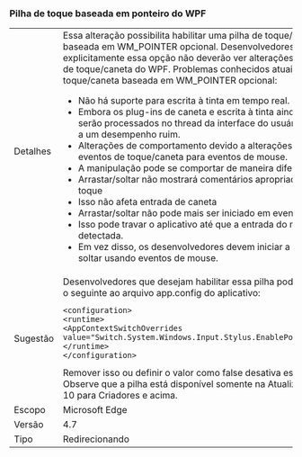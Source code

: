 ### <a name="wpf-pointer-based-touch-stack"></a>Pilha de toque baseada em ponteiro do WPF

|   |   |
|---|---|
|Detalhes|Essa alteração possibilita habilitar uma pilha de toque/caneta do WPF baseada em WM_POINTER opcional.  Desenvolvedores que não habilitarem explicitamente essa opção não deverão ver alterações no comportamento de toque/caneta do WPF. Problemas conhecidos atuais com a pilha de toque/caneta baseada em WM_POINTER opcional:<ul><li>Não há suporte para escrita à tinta em tempo real.</li><li>Embora os plug-ins de caneta e escrita à tinta ainda funcionem, eles serão processados no thread da interface do usuário, o que pode levar a um desempenho ruim.</li><li>Alterações de comportamento devido a alterações na promoção de eventos de toque/caneta para eventos de mouse.</li><li>A manipulação pode se comportar de maneira diferente</li><li>Arrastar/soltar não mostrará comentários apropriados para entrada por toque</li><li>Isso não afeta entrada de caneta</li><li>Arrastar/soltar não pode mais ser iniciado em eventos de toque/caneta</li><li>Isso pode travar o aplicativo até que a entrada do mouse seja detectada.</li><li>Em vez disso, os desenvolvedores devem iniciar a ação de arrastar e soltar usando eventos de mouse.</li></ul>|
|Sugestão|Desenvolvedores que desejam habilitar essa pilha podem adicionar/mesclar o seguinte ao arquivo app.config do aplicativo:<pre><code class="language-xml">&lt;configuration&gt;&#13;&#10;&lt;runtime&gt;&#13;&#10;&lt;AppContextSwitchOverrides value=&quot;Switch.System.Windows.Input.Stylus.EnablePointerSupport=true&quot;/&gt;&#13;&#10;&lt;/runtime&gt;&#13;&#10;&lt;/configuration&gt;&#13;&#10;</code></pre>Remover isso ou definir o valor como false desativa essa pilha opcional. Observe que a pilha está disponível somente na Atualização do Windows 10 para Criadores e acima.|
|Escopo|Microsoft Edge|
|Versão|4.7|
|Tipo|Redirecionando|

